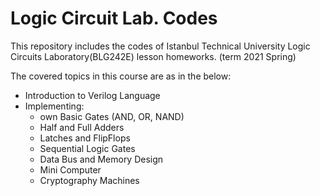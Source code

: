# Logic Circuit Lab. Codes
This repository includes the codes of Istanbul Technical University Logic Circuits Laboratory(BLG242E) lesson homeworks. (term 2021 Spring)

The covered topics in this course are as in the below:

- Introduction to Verilog Language
- Implementing:
  - own Basic Gates (AND, OR, NAND)
  - Half and Full Adders
  - Latches and FlipFlops
  - Sequential Logic Gates
  - Data Bus and Memory Design
  - Mini Computer
  - Cryptography Machines
